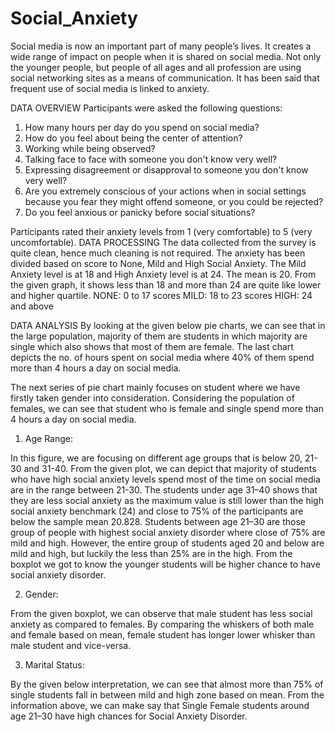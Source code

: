# Social_Anxiety

Social media is now an important part of many people’s lives. It creates a wide range of impact on people when it is shared on social media. Not only the younger people, but people of all ages and all profession are using social networking sites as a means of communication.
It has been said that frequent use of social media is linked to anxiety.


DATA OVERVIEW
Participants were asked the following questions: 
1.	How many hours per day do you spend on social media?
2.	How do you feel about being the center of attention?
3.	Working while being observed?
4.	Talking face to face with someone you don't know very well?
5.	Expressing disagreement or disapproval to someone you don't know very well?
6.	Are you extremely conscious of your actions when in social settings because you fear they might offend someone, or you could be rejected?
7.	Do you feel anxious or panicky before social situations?

 
Participants rated their anxiety levels from 1 (very comfortable) to 5 (very uncomfortable). 
DATA PROCESSING
The data collected from the survey is quite clean, hence much cleaning is not required. The anxiety has been divided based on score to None, Mild and High Social Anxiety. The Mild Anxiety level is at 18 and High Anxiety level is at 24.  The mean is 20. From the given graph, it shows less than 18 and more than 24 are quite like lower and higher quartile.
NONE: 0 to 17 scores
MILD: 18 to 23 scores
HIGH: 24 and above


DATA ANALYSIS
By looking at the given below pie charts, we can see that in the large population, majority of them are students in which majority are single which also shows that most of them are female. The last chart depicts the no. of hours spent on social media where 40% of them spend more than 4 hours a day on social media.
   

The next series of pie chart mainly focuses on student where we have firstly taken gender into consideration. Considering the population of females, we can see that student who is female and single spend more than 4 hours a day on social media.

 
1.	Age Range:

In this figure, we are focusing on different age groups that is below 20, 21-30 and 31-40. From the given plot, we can depict that majority of students who have high social anxiety levels spend most of the time on social media are in the range between 21-30. The students under age 31–40 shows that they are less social anxiety as the maximum value is still lower than the high social anxiety benchmark (24) and close to 75% of the participants are below the sample mean 20.828. Students between age 21–30 are those group of people with highest social anxiety disorder where close of 75% are mild and high. However, the entire group of students aged 20 and below are mild and high, but luckily the less than 25% are in the high. From the boxplot we got to know the younger students will be higher chance to have social anxiety disorder.

 
2.	Gender:

From the given boxplot, we can observe that male student has less social anxiety as compared to females. By comparing the whiskers of both male and female based on mean, female student has longer lower whisker than male student and vice-versa. 
 

3.	Marital Status:

By the given below interpretation, we can see that almost more than 75% of single students fall in between mild and high zone based on mean. From the information above, we can make say that Single Female students around age 21–30 have high chances for Social Anxiety Disorder.

